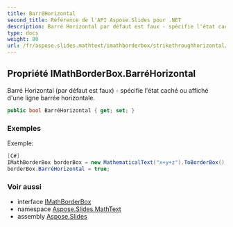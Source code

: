 ```yaml
---
title: BarréHorizontal
second_title: Référence de l'API Aspose.Slides pour .NET
description: Barré Horizontal par défaut est faux - spécifie l'état caché ou affiché d'une ligne barrée horizontale.
type: docs
weight: 80
url: /fr/aspose.slides.mathtext/imathborderbox/strikethroughhorizontal/
---
```


## Propriété IMathBorderBox.BarréHorizontal

Barré Horizontal (par défaut est faux) - spécifie l'état caché ou affiché d'une ligne barrée horizontale.

```csharp
public bool BarréHorizontal { get; set; }
```

### Exemples

Exemple:

```csharp
[C#]
IMathBorderBox borderBox = new MathematicalText("x+y+z").ToBorderBox();
borderBox.BarréHorizontal = true;
```

### Voir aussi

* interface [IMathBorderBox](../../imathborderbox)
* namespace [Aspose.Slides.MathText](../../imathborderbox)
* assembly [Aspose.Slides](../../../)

<!-- NE PAS ÉDITER : généré par xmldocmd pour Aspose.Slides.dll -->